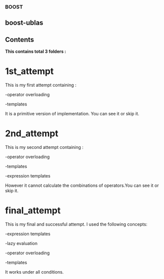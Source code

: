 ### BOOST
## boost-ublas

## Contents

**This contains total 3 folders :**

# 1st_attempt

This is my first attempt containing :

   -operator overloading 
   
   -templates
 
It is a primitive version of implementation. You can see it or skip it.

# 2nd_attempt

This is my second attempt containing :

   -operator overloading
   
   -templates 
   
   -expression templates
   

However it cannot calculate the combinations of operators.You can see it or skip it.


# final_attempt

This is my final and successful attempt. I used the following concepts:
   
   -expression templates
   
   -lazy evaluation 
   
   -operator overloading
   
   -templates 
   
   
It works under all conditions.
